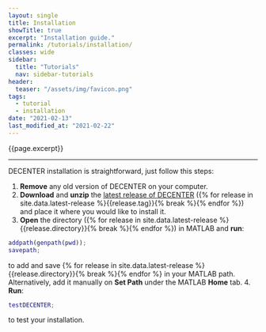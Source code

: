 ```yaml
---
layout: single
title: Installation
showTitle: true
excerpt: "Installation guide."
permalink: /tutorials/installation/
classes: wide
sidebar:
  title: "Tutorials"
  nav: sidebar-tutorials
header:
  teaser: "/assets/img/favicon.png"
tags:
  - tutorial
  - installation
date: "2021-02-13"
last_modified_at: "2021-02-22"
---
```

{{page.excerpt}}

***

DECENTER installation is straightforward, just follow this steps:
1. **Remove** any old version of DECENTER on your computer.
2. **Download** and **unzip** the <a target= 'blank' href= "/download/">latest release of DECENTER</a> ({% for release in site.data.latest-release %}{{release.tag}}{% break %}{% endfor %}) and place it where you would like to install it.
3. **Open** the directory ({% for release in site.data.latest-release %}{{release.directory}}{% break %}{% endfor %}) in MATLAB and **run**:
~~~ m
addpath(genpath(pwd));
savepath;
~~~
to add and save {% for release in site.data.latest-release %}{{release.directory}}{% break %}{% endfor %} in your MATLAB path. Alternatively, add it manually on **Set Path** under the MATLAB **Home** tab.
4. **Run**:
~~~ m
testDECENTER;
~~~
to test your installation.
